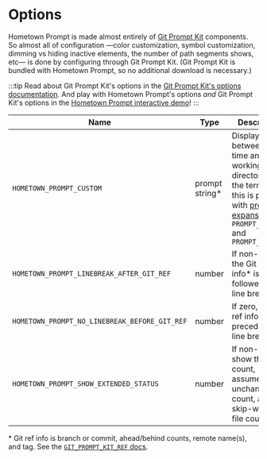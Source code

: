 # Options

<!-- DUPE demo.md, options.md -->

Hometown Prompt is made almost entirely of [Git Prompt Kit](https://git-prompt-kit.olets.dev) components. So almost all of configuration —color customization, symbol customization, dimming vs hiding inactive elements, the number of path segments shows, etc— is done by configuring through Git Prompt Kit. (Git Prompt Kit is bundled with Hometown Prompt, so no additional download is necessary.)

:::tip
Read about Git Prompt Kit's options in the [Git Prompt Kit's options documentation](https://git-prompt-kit.olets.dev/options.html). And play with Hometown Prompt's options _and_ Git Prompt Kit's options in the [Hometown Prompt interactive demo](./demo.md)!
:::

| Name                                          | Type            | Description                                                                                                                                                                                                           | Default |
| --------------------------------------------- | --------------- | --------------------------------------------------------------------------------------------------------------------------------------------------------------------------------------------------------------------- | ------- |
| `HOMETOWN_PROMPT_CUSTOM`                      | prompt string\* | Displayed between the time and the working directory. In the terminal, this is printed with [prompt expansion](https://zsh.sourceforge.io/Doc/Release/Prompt-Expansion.html) with `PROMPT_SUBST` and `PROMPT_PERCENT` |
| `HOMETOWN_PROMPT_LINEBREAK_AFTER_GIT_REF`     | number          | If non-zero, the Git ref info\* is followed by a line break                                                                                                                                                           | `1`     |
| `HOMETOWN_PROMPT_NO_LINEBREAK_BEFORE_GIT_REF` | number          | If zero, the Git ref info\* is preceded by a line break                                                                                                                                                               | `1`     |
| `HOMETOWN_PROMPT_SHOW_EXTENDED_STATUS`        | number          | If non-zero, show the stash count, assume-unchanged file count, and skip-worktree file count                                                                                                                          | `1`     |

\* Git ref info is branch or commit, ahead/behind counts, remote name(s), and tag. See the [`GIT_PROMPT_KIT_REF` docs](https://git-prompt-kit.olets.dev/components.html).
